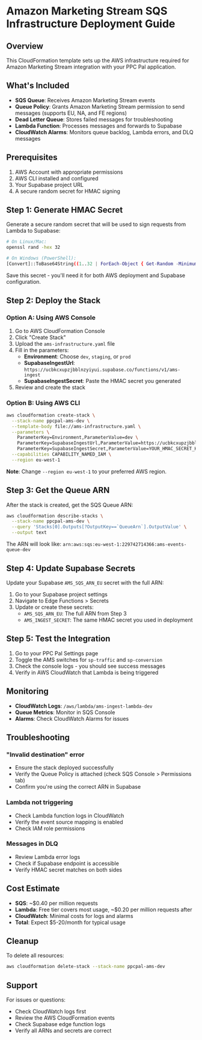 # Amazon Marketing Stream SQS Infrastructure Deployment Guide

## Overview
This CloudFormation template sets up the AWS infrastructure required for Amazon Marketing Stream integration with your PPC Pal application.

## What's Included
- **SQS Queue**: Receives Amazon Marketing Stream events
- **Queue Policy**: Grants Amazon Marketing Stream permission to send messages (supports EU, NA, and FE regions)
- **Dead Letter Queue**: Stores failed messages for troubleshooting
- **Lambda Function**: Processes messages and forwards to Supabase
- **CloudWatch Alarms**: Monitors queue backlog, Lambda errors, and DLQ messages

## Prerequisites
1. AWS Account with appropriate permissions
2. AWS CLI installed and configured
3. Your Supabase project URL
4. A secure random secret for HMAC signing

## Step 1: Generate HMAC Secret
Generate a secure random secret that will be used to sign requests from Lambda to Supabase:

```bash
# On Linux/Mac:
openssl rand -hex 32

# On Windows (PowerShell):
[Convert]::ToBase64String((1..32 | ForEach-Object { Get-Random -Minimum 0 -Maximum 256 }))
```

Save this secret - you'll need it for both AWS deployment and Supabase configuration.

## Step 2: Deploy the Stack

### Option A: Using AWS Console
1. Go to AWS CloudFormation Console
2. Click "Create Stack"
3. Upload the `ams-infrastructure.yaml` file
4. Fill in the parameters:
   - **Environment**: Choose `dev`, `staging`, or `prod`
   - **SupabaseIngestUrl**: `https://ucbkcxupzjbblnzyiyui.supabase.co/functions/v1/ams-ingest`
   - **SupabaseIngestSecret**: Paste the HMAC secret you generated
5. Review and create the stack

### Option B: Using AWS CLI
```bash
aws cloudformation create-stack \
  --stack-name ppcpal-ams-dev \
  --template-body file://ams-infrastructure.yaml \
  --parameters \
    ParameterKey=Environment,ParameterValue=dev \
    ParameterKey=SupabaseIngestUrl,ParameterValue=https://ucbkcxupzjbblnzyiyui.supabase.co/functions/v1/ams-ingest \
    ParameterKey=SupabaseIngestSecret,ParameterValue=YOUR_HMAC_SECRET_HERE \
  --capabilities CAPABILITY_NAMED_IAM \
  --region eu-west-1
```

**Note**: Change `--region eu-west-1` to your preferred AWS region.

## Step 3: Get the Queue ARN
After the stack is created, get the SQS Queue ARN:

```bash
aws cloudformation describe-stacks \
  --stack-name ppcpal-ams-dev \
  --query 'Stacks[0].Outputs[?OutputKey==`QueueArn`].OutputValue' \
  --output text
```

The ARN will look like: `arn:aws:sqs:eu-west-1:229742714366:ams-events-queue-dev`

## Step 4: Update Supabase Secrets
Update your Supabase `AMS_SQS_ARN_EU` secret with the full ARN:

1. Go to your Supabase project settings
2. Navigate to Edge Functions > Secrets
3. Update or create these secrets:
   - `AMS_SQS_ARN_EU`: The full ARN from Step 3
   - `AMS_INGEST_SECRET`: The same HMAC secret you used in deployment

## Step 5: Test the Integration
1. Go to your PPC Pal Settings page
2. Toggle the AMS switches for `sp-traffic` and `sp-conversion`
3. Check the console logs - you should see success messages
4. Verify in AWS CloudWatch that Lambda is being triggered

## Monitoring
- **CloudWatch Logs**: `/aws/lambda/ams-ingest-lambda-dev`
- **Queue Metrics**: Monitor in SQS Console
- **Alarms**: Check CloudWatch Alarms for issues

## Troubleshooting

### "Invalid destination" error
- Ensure the stack deployed successfully
- Verify the Queue Policy is attached (check SQS Console > Permissions tab)
- Confirm you're using the correct ARN in Supabase

### Lambda not triggering
- Check Lambda function logs in CloudWatch
- Verify the event source mapping is enabled
- Check IAM role permissions

### Messages in DLQ
- Review Lambda error logs
- Check if Supabase endpoint is accessible
- Verify HMAC secret matches on both sides

## Cost Estimate
- **SQS**: ~$0.40 per million requests
- **Lambda**: Free tier covers most usage, ~$0.20 per million requests after
- **CloudWatch**: Minimal costs for logs and alarms
- **Total**: Expect $5-20/month for typical usage

## Cleanup
To delete all resources:

```bash
aws cloudformation delete-stack --stack-name ppcpal-ams-dev
```

## Support
For issues or questions:
- Check CloudWatch logs first
- Review the AWS CloudFormation events
- Check Supabase edge function logs
- Verify all ARNs and secrets are correct
